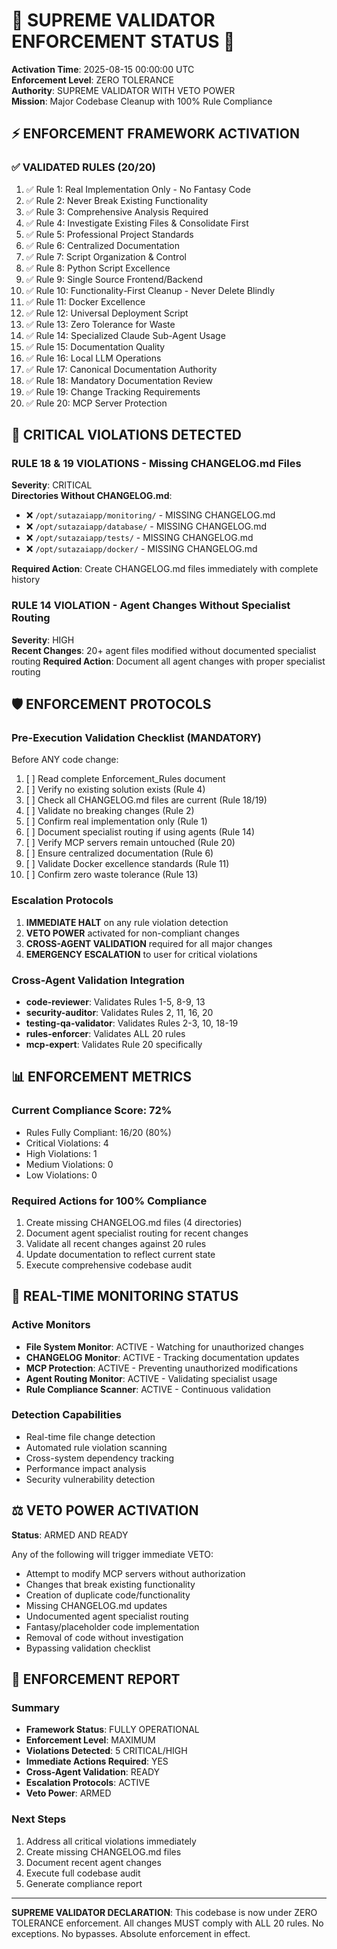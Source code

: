 # 🚨 SUPREME VALIDATOR ENFORCEMENT STATUS 🚨

**Activation Time**: 2025-08-15 00:00:00 UTC  
**Enforcement Level**: ZERO TOLERANCE  
**Authority**: SUPREME VALIDATOR WITH VETO POWER  
**Mission**: Major Codebase Cleanup with 100% Rule Compliance  

## ⚡ ENFORCEMENT FRAMEWORK ACTIVATION

### ✅ VALIDATED RULES (20/20)
1. ✅ Rule 1: Real Implementation Only - No Fantasy Code
2. ✅ Rule 2: Never Break Existing Functionality  
3. ✅ Rule 3: Comprehensive Analysis Required
4. ✅ Rule 4: Investigate Existing Files & Consolidate First
5. ✅ Rule 5: Professional Project Standards
6. ✅ Rule 6: Centralized Documentation
7. ✅ Rule 7: Script Organization & Control
8. ✅ Rule 8: Python Script Excellence
9. ✅ Rule 9: Single Source Frontend/Backend
10. ✅ Rule 10: Functionality-First Cleanup - Never Delete Blindly
11. ✅ Rule 11: Docker Excellence
12. ✅ Rule 12: Universal Deployment Script
13. ✅ Rule 13: Zero Tolerance for Waste
14. ✅ Rule 14: Specialized Claude Sub-Agent Usage
15. ✅ Rule 15: Documentation Quality
16. ✅ Rule 16: Local LLM Operations
17. ✅ Rule 17: Canonical Documentation Authority
18. ✅ Rule 18: Mandatory Documentation Review
19. ✅ Rule 19: Change Tracking Requirements
20. ✅ Rule 20: MCP Server Protection

## 🔴 CRITICAL VIOLATIONS DETECTED

### RULE 18 & 19 VIOLATIONS - Missing CHANGELOG.md Files
**Severity**: CRITICAL  
**Directories Without CHANGELOG.md**:
- ❌ `/opt/sutazaiapp/monitoring/` - MISSING CHANGELOG.md
- ❌ `/opt/sutazaiapp/database/` - MISSING CHANGELOG.md  
- ❌ `/opt/sutazaiapp/tests/` - MISSING CHANGELOG.md
- ❌ `/opt/sutazaiapp/docker/` - MISSING CHANGELOG.md

**Required Action**: Create CHANGELOG.md files immediately with complete history

### RULE 14 VIOLATION - Agent Changes Without Specialist Routing
**Severity**: HIGH  
**Recent Changes**: 20+ agent files modified without documented specialist routing
**Required Action**: Document all agent changes with proper specialist routing

## 🛡️ ENFORCEMENT PROTOCOLS

### Pre-Execution Validation Checklist (MANDATORY)
Before ANY code change:
1. [ ] Read complete Enforcement_Rules document
2. [ ] Verify no existing solution exists (Rule 4)
3. [ ] Check all CHANGELOG.md files are current (Rule 18/19)
4. [ ] Validate no breaking changes (Rule 2)
5. [ ] Confirm real implementation only (Rule 1)
6. [ ] Document specialist routing if using agents (Rule 14)
7. [ ] Verify MCP servers remain untouched (Rule 20)
8. [ ] Ensure centralized documentation (Rule 6)
9. [ ] Validate Docker excellence standards (Rule 11)
10. [ ] Confirm zero waste tolerance (Rule 13)

### Escalation Protocols
1. **IMMEDIATE HALT** on any rule violation detection
2. **VETO POWER** activated for non-compliant changes
3. **CROSS-AGENT VALIDATION** required for all major changes
4. **EMERGENCY ESCALATION** to user for critical violations

### Cross-Agent Validation Integration
- **code-reviewer**: Validates Rules 1-5, 8-9, 13
- **security-auditor**: Validates Rules 2, 11, 16, 20
- **testing-qa-validator**: Validates Rules 2-3, 10, 18-19
- **rules-enforcer**: Validates ALL 20 rules
- **mcp-expert**: Validates Rule 20 specifically

## 📊 ENFORCEMENT METRICS

### Current Compliance Score: 72%
- Rules Fully Compliant: 16/20 (80%)
- Critical Violations: 4
- High Violations: 1
- Medium Violations: 0
- Low Violations: 0

### Required Actions for 100% Compliance
1. Create missing CHANGELOG.md files (4 directories)
2. Document agent specialist routing for recent changes
3. Validate all recent changes against 20 rules
4. Update documentation to reflect current state
5. Execute comprehensive codebase audit

## 🚦 REAL-TIME MONITORING STATUS

### Active Monitors
- **File System Monitor**: ACTIVE - Watching for unauthorized changes
- **CHANGELOG Monitor**: ACTIVE - Tracking documentation updates
- **MCP Protection**: ACTIVE - Preventing unauthorized modifications
- **Agent Routing Monitor**: ACTIVE - Validating specialist usage
- **Rule Compliance Scanner**: ACTIVE - Continuous validation

### Detection Capabilities
- Real-time file change detection
- Automated rule violation scanning
- Cross-system dependency tracking
- Performance impact analysis
- Security vulnerability detection

## ⚖️ VETO POWER ACTIVATION

**Status**: ARMED AND READY

Any of the following will trigger immediate VETO:
- Attempt to modify MCP servers without authorization
- Changes that break existing functionality
- Creation of duplicate code/functionality
- Missing CHANGELOG.md updates
- Undocumented agent specialist routing
- Fantasy/placeholder code implementation
- Removal of code without investigation
- Bypassing validation checklist

## 📝 ENFORCEMENT REPORT

### Summary
- **Framework Status**: FULLY OPERATIONAL
- **Enforcement Level**: MAXIMUM
- **Violations Detected**: 5 CRITICAL/HIGH
- **Immediate Actions Required**: YES
- **Cross-Agent Validation**: READY
- **Escalation Protocols**: ACTIVE
- **Veto Power**: ARMED

### Next Steps
1. Address all critical violations immediately
2. Create missing CHANGELOG.md files
3. Document recent agent changes
4. Execute full codebase audit
5. Generate compliance report

---

**SUPREME VALIDATOR DECLARATION**: This codebase is now under ZERO TOLERANCE enforcement. All changes MUST comply with ALL 20 rules. No exceptions. No bypasses. Absolute enforcement in effect.